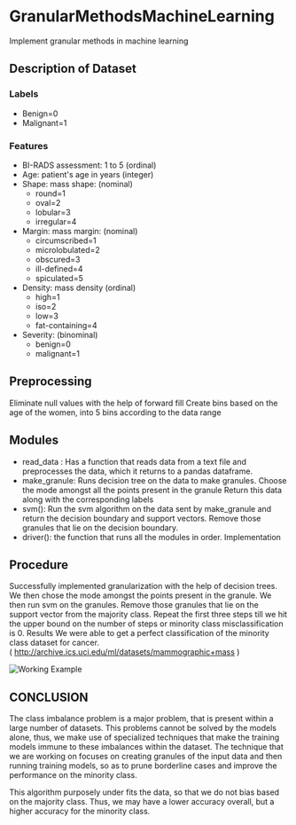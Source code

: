 # GranularMethodsMachineLearning
Implement granular methods in machine learning

## Description of Dataset
### Labels
  - Benign=0
  - Malignant=1

### Features
  - BI-RADS assessment: 1 to 5 (ordinal)  
  - Age: patient's age in years (integer) 
  - Shape: mass shape: (nominal)
      - round=1 
      - oval=2 
      - lobular=3 
      - irregular=4 
  - Margin: mass margin: (nominal)
      - circumscribed=1 
      - microlobulated=2 
      - obscured=3 
      - ill-defined=4 
      - spiculated=5 
  - Density: mass density (ordinal)
      - high=1 
       - iso=2 
       - low=3 
       - fat-containing=4 
  - Severity: (binominal)
       - benign=0
       - malignant=1 

## Preprocessing
Eliminate null values with the help of forward fill
Create bins based on the age of the women, into 5 bins according to the data range

## Modules
- read_data : Has a function that reads data from a text file and preprocesses the data, which it returns to a pandas dataframe.
- make_granule: 
Runs decision tree on the data to make granules.
Choose the mode amongst all the points present in the granule
Return this data along with the corresponding labels
- svm(): 
 Run the svm algorithm on the data sent by make_granule and return the decision boundary and support vectors.
Remove those granules that lie on the decision boundary.
- driver(): the function that runs all the modules in order.
Implementation

## Procedure
Successfully implemented granularization with the help of decision trees.
We then chose the mode amongst the points present in the granule.
We then run svm on the granules.
Remove those granules that lie on the support vector from the majority class.
Repeat the first three steps till we hit the upper bound on the number of steps or minority class misclassification is 0.
Results
We were able to get a perfect classification of the minority class dataset for cancer.  
( http://archive.ics.uci.edu/ml/datasets/mammographic+mass )

![Working Example](Isolated.png "Title")

## CONCLUSION
The class imbalance problem is a major problem, that is present within a large number of datasets. This problems cannot be solved by the models alone, thus, we make use of specialized techniques that make the training models immune to these imbalances within the dataset. The technique that we are working on focuses on creating granules of the input data and then running training models, so as to prune borderline cases and improve the performance on the minority class.

This algorithm purposely under fits the data, so that we do not bias based on the majority class. Thus, we may have a lower accuracy overall, but a higher accuracy for the minority class.
